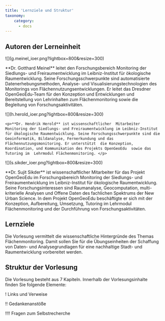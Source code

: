 ```yaml
---
title: 'Lernziele und Struktur'
taxonomy:
    category:
      - docs
---
```

## Autoren der Lerneinheit
<div class="row align-items-center">
    <div class="col-sm-3" markdown="1">![](g.meinel_ioer.png?lightbox=800&resize=300)</div>
    <div class="col-sm-9">
        <p> **Dr. Gotthard Meinel** leitet den Forschungsbereich Monitoring der Siedlungs- und Freiraumentwicklung im Leibniz-Institut für ökologische Raumentwicklung. Seine Forschungsschwerpunkte sind automatisierte Datenerhebungsmethoden, Analyse- und Visualisierungstechnologien des Monitorings von Flächennutzungsentwicklungen. Er leitet das Dresdner OpenGeoEdu-Team für den Konzeption und Entwicklungen und Bereitstellung von Lehrinhalten zum Flächenmonitoring sowie die Begleitung von Forschungsaktivitäten. </p>
    </div>
</div>

<div class="row align-items-center">
  <div class="col-sm-3" markdown="1">![](h.herold_ioer.png?lightbox=800&resize=300) </div>
  <div class="col-sm-9">

    <p>**Dr. Hendrik Herold** ist wissenschaftlicher  Mitarbeiter Monitoring der Siedlungs- und Freiraumentwicklung im Leibniz-Institut für ökologische Raumentwicklung. Seine Forschungsschwerpunkte sind die Geoinformatik, Bildanalyse, Fernerkundung und das Flächennutzungsmonitoring. Er unterstützt  die Konzeption, Koordination, und Kommunikation des Projekts OpenGeoEdu  sowie das Tutoring im  Lehrmodul Flächenmonitoring. </p>
  </div>
</div>

<div class="row align-items-center">
  <div class="col-sm-3" markdown="1">![](s.sikder_ioer.png?lightbox=800&resize=300) </div>
  <div class="col-sm-9">
    <p>**Dr. Sujit Sikder** ist wissenschaftlicher Mitarbeiter für das Projekt OpenGeoEdu im Forschungsbereich Monitoring der Siedlungs- und Freiraumentwicklung im Leibniz-Institut für ökologische Raumentwicklung. Seine Forschungsinteressen sind Raumanalyse, Geocomputation, multi-kriterielle Analysen und Offene Daten des fachlichen Spektrums der New Urban Science. In dem Projekt OpenGeoEdu beschäftigte er sich mit der Konzeption, Aufbereitung,  Umsetzung, Tutoring im  Lehrmodul Flächenmonitoring und der Durchführung von Forschungsaktivitäten.  </p>
  </div>
</div>


## Lernziele

Die Vorlesung vermittelt die wissenschaftliche Hintergründe des Themas Flächenmonitoring.  Damit sollen Sie für die Übungseinheiten der Schaffung von Daten- und Analysegrundlagen für eine nachhaltige Stadt- und Raumentwicklung vorbereitet werden.

## Struktur der Vorlesung

Die Vorlesung besteht aus 7 Kapiteln. Innerhalb der Vorlesungsinhalte finden Sie folgende Elemente:

! Links und Verweise

!! Gedankenanstöße

!!!! Fragen zum Selbstrecherche
